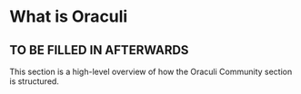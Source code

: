 # What is Oraculi

## TO BE FILLED IN AFTERWARDS

This section is a high-level overview of how the Oraculi Community section is structured.
